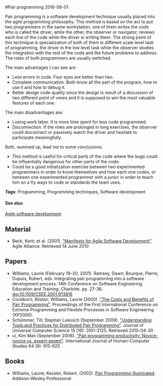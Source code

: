 
#Pair programming
2016-06-01

Pair programming is a software development technique usually placed into the agile programming philosophy. This method is based on the act to put two programmers in the same workstation, one of them writes the code who is called the driver, while the other, the observer or navigator, reviews each line of the code while the driver is writing them.
The strong point of this technique is specialization of both of them in different scale level task of programming, the driver in the low level task while the observer studies the integration with the rest of the code and the future problems to address.
The roles of both programmers are usually switched.

The main advantages I can see are:
- Less errors in code. Four eyes are better than two.
- Complete communication. Both know all the part of the program, how to use it and how to debug it.
- Better design code quality since the design is result of a discussion of two different point of views and it is supposed to win the most valuable features of each one.

The main disadvantages are:
- Losing work labor. It is more time spent for less code programmed.
- Disconnection. If the roles are prolonged in long exercises, the observer could disconnect or passively watch the driver and hesitate to participate meaningfully.

Both, summed up, lead me to some conclusions:
- This method is useful for critical parts of the code where the bugs could be influentially dangerous for other parts of the code.
- Could be a good initialization exercise between two experimented programmers in order to know themselves and how each one codes, or between one experimented programmer with a junior in order to teach him on a fly ways to code or standards the team uses.

***Tags***: Programming, Programming techniques, Software development

#### See also
[Agile software development](/agile_software_development)
## Material
* Beck, Kent; et al. (2001). ["Manifesto for Agile Software Development"](http://agilemanifesto.org/). Agile Alliance. Retrieved 14 June 2010

## Papers
* Williams, Laurie (February 19–20, 2001). Ramsey, Dawn; Bourque, Pierre; Dupuis, Robert, eds. Integrating pair programming into a software development process. 14th Conference on Software Engineering Education and Training. Charlotte. pp. 27-36. [doi:10.1109/CSEE.2001.913816](http://ieeexplore.ieee.org/xpl/articleDetails.jsp?arnumber=913816)
* Cockburn, Alistair; Williams, Laurie (2000). ["The Costs and Benefits of Pair Programming"](http://collaboration.csc.ncsu.edu/laurie/Papers/XPSardinia.PDF). Proceedings of the First International Conference on Extreme Programming and Flexible Processes in Software Engineering (XP2000).
* Schümmer, Till; Stephan Lukosch (September 2009). ["Understanding Tools and Practices for Distributed Pair Programming"](http://www.jucs.org/jucs_15_16/understanding_tools_and_practices/jucs_15_16_3101_3125_schuemmer.pdf). Journal of Universal Computer Science 15 (16): 3101-3125. Retrieved 2010-04-30
* ui, Kim Man (September 2006). ["Pair programming productivity: Novice-novice vs. expert-expert"](http://www.cs.utexas.edu/users/mckinley/305j/pair-hcs-2006.pdf). International Journal of Human-Computer Studies 64 (9): 915-925

## Books
* Williams, Laurie; Kessler, Robert. (2002). [Pair Programming Illuminated](https://www.goodreads.com/book/show/1762375.Pair_Programming_Illuminated). Addison-Wesley Professional


